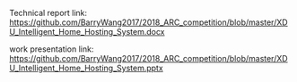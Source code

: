 Technical report link: https://github.com/BarryWang2017/2018_ARC_competition/blob/master/XDU_Intelligent_Home_Hosting_System.docx

work presentation link: https://github.com/BarryWang2017/2018_ARC_competition/blob/master/XDU_Intelligent_Home_Hosting_System.pptx